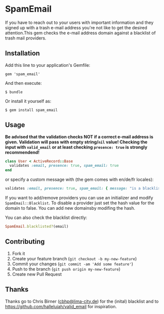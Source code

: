 # SpamEmail

If you have to reach out to your users with important information and they signed
up with a trash e-mail address you're not like to get the desired attention.This
gem checks the e-mail address domain against a blacklist of trash mail providers.

## Installation

Add this line to your application's Gemfile:

    gem 'spam_email'

And then execute:

    $ bundle

Or install it yourself as:

    $ gem install spam_email

## Usage

**Be advised that the validation checks NOT if a correct e-mail address is given.
Validation will pass with empty string/`nil` value! Checking the input with
`valid_email` or at least checking `presence: true` is strongly recommendend!**

```ruby
class User < ActiveRecord::Base
  validates :email, presence: true, spam_email: true
end
```

or specify a custom message with (the gem comes with en/de/fr locales):

```ruby
validates :email, presence: true, spam_email: { message: "is a blacklisted provider!" }
```

If you want to add/remove providers you can use an initializer and modify `SpamEmail::Blacklist`.
To disable a provider just set the hash value for the domain to false.
You can add new domainsby modifing the hash.

You can also check the blacklist directly:

```ruby
SpamEmail.blacklisted?(email)
```

## Contributing

1. Fork it
2. Create your feature branch (`git checkout -b my-new-feature`)
3. Commit your changes (`git commit -am 'Add some feature'`)
4. Push to the branch (`git push origin my-new-feature`)
5. Create new Pull Request

## Thanks

Thanks go to Chris Birner (cbhp@lima-city.de) for the (inital) blacklist and
to https://github.com/hallelujah/valid_email for inspiration.

